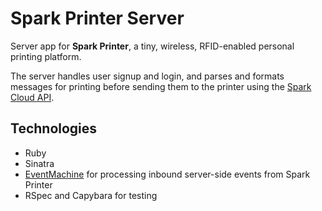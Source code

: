 # Spark Printer Server

Server app for **Spark Printer**, a tiny, wireless, RFID-enabled personal printing platform.

The server handles user signup and login, and parses and formats messages for printing before sending them to the printer using the [Spark Cloud API](http://docs.spark.io/api/).

## Technologies

* Ruby
* Sinatra
* [EventMachine](https://github.com/eventmachine/eventmachine) for processing inbound server-side events from Spark Printer
* RSpec and Capybara for testing